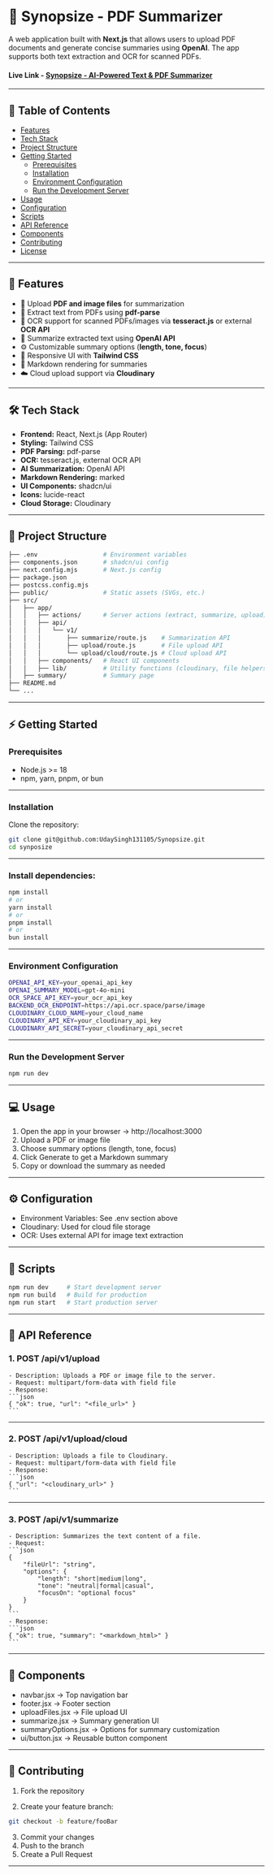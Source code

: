 
# 📘 Synopsize - PDF Summarizer

A web application built with **Next.js** that allows users to upload PDF documents and generate concise summaries using **OpenAI**. The app supports both text extraction and OCR for scanned PDFs.

#### Live Link - [Synopsize - AI-Powered Text & PDF Summarizer](https://synopsize-six.vercel.app/)
---

## 📑 Table of Contents
- [Features](#-features)
- [Tech Stack](#-tech-stack)
- [Project Structure](#-project-structure)
- [Getting Started](#-getting-started)
  - [Prerequisites](#prerequisites)
  - [Installation](#installation)
  - [Environment Configuration](#environment-configuration)
  - [Run the Development Server](#run-the-development-server)
- [Usage](#-usage)
- [Configuration](#-configuration)
- [Scripts](#-scripts)
- [API Reference](#-api-reference)
- [Components](#-components)
- [Contributing](#-contributing)
- [License](#-license)

---

## 🚀 Features
- 📂 Upload **PDF and image files** for summarization  
- 📖 Extract text from PDFs using **pdf-parse**  
- 🔎 OCR support for scanned PDFs/images via **tesseract.js** or external **OCR API**  
- 🤖 Summarize extracted text using **OpenAI API**  
- ⚙️ Customizable summary options (**length, tone, focus**)  
- 📱 Responsive UI with **Tailwind CSS**  
- 📝 Markdown rendering for summaries  
- ☁️ Cloud upload support via **Cloudinary**  

---

## 🛠 Tech Stack
- **Frontend:** React, Next.js (App Router)  
- **Styling:** Tailwind CSS  
- **PDF Parsing:** pdf-parse  
- **OCR:** tesseract.js, external OCR API  
- **AI Summarization:** OpenAI API  
- **Markdown Rendering:** marked  
- **UI Components:** shadcn/ui  
- **Icons:** lucide-react  
- **Cloud Storage:** Cloudinary  

---

## 📂 Project Structure
```bash
├── .env                  # Environment variables
├── components.json       # shadcn/ui config
├── next.config.mjs       # Next.js config
├── package.json
├── postcss.config.mjs
├── public/               # Static assets (SVGs, etc.)
├── src/
│   ├── app/
│   │   ├── actions/      # Server actions (extract, summarize, upload)
│   │   ├── api/
│   │   │   └── v1/
│   │   │       ├── summarize/route.js    # Summarization API
│   │   │       ├── upload/route.js       # File upload API
│   │   │       └── upload/cloud/route.js # Cloud upload API
│   │   ├── components/   # React UI components
│   │   ├── lib/          # Utility functions (cloudinary, file helpers)
│   ├── summary/          # Summary page
├── README.md
└── ...
```

---

## ⚡ Getting Started

### Prerequisites
- Node.js >= 18
- npm, yarn, pnpm, or bun

---

### Installation

Clone the repository:
```bash
git clone git@github.com:UdaySingh131105/Synopsize.git
cd synposize
```

---

### Install dependencies:
```bash
npm install
# or
yarn install
# or
pnpm install
# or
bun install
```
---

### Environment Configuration
```bash
OPENAI_API_KEY=your_openai_api_key
OPENAI_SUMMARY_MODEL=gpt-4o-mini
OCR_SPACE_API_KEY=your_ocr_api_key
BACKEND_OCR_ENDPOINT=https://api.ocr.space/parse/image
CLOUDINARY_CLOUD_NAME=your_cloud_name
CLOUDINARY_API_KEY=your_cloudinary_api_key
CLOUDINARY_API_SECRET=your_cloudinary_api_secret
```
---
### Run the Development Server
```bash
npm run dev
```
---

## 💻 Usage

1. Open the app in your browser → http://localhost:3000
2. Upload a PDF or image file
3. Choose summary options (length, tone, focus)
4. Click Generate to get a Markdown summary
5. Copy or download the summary as needed

---

## ⚙️ Configuration
- Environment Variables: See .env section above
- Cloudinary: Used for cloud file storage
- OCR: Uses external API for image text extraction
---

## 📜 Scripts
```bash
npm run dev     # Start development server
npm run build   # Build for production
npm run start   # Start production server
```
---

## 📡 API Reference

### 1. POST /api/v1/upload
    - Description: Uploads a PDF or image file to the server.
    - Request: multipart/form-data with field file
    - Response:
    ```json
    { "ok": true, "url": "<file_url>" }
    ```

---

### 2. POST /api/v1/upload/cloud
    - Description: Uploads a file to Cloudinary.
    - Request: multipart/form-data with field file
    - Response:
    ```json
    { "url": "<cloudinary_url>" }
    ```

---

### 3. POST /api/v1/summarize
    - Description: Summarizes the text content of a file.
    - Request:
    ```json
    {
        "fileUrl": "string",
        "options": { 
            "length": "short|medium|long", 
            "tone": "neutral|formal|casual", 
            "focusOn": "optional focus" 
        }
    }
    ```
    - Response:
    ```json
    { "ok": true, "summary": "<markdown_html>" }
    ```
---

## 🧩 Components

- navbar.jsx → Top navigation bar
- footer.jsx → Footer section
- uploadFiles.jsx → File upload UI
- summarize.jsx → Summary generation UI
- summaryOptions.jsx → Options for summary customization
- ui/button.jsx → Reusable button component

---

## 🤝 Contributing

1. Fork the repository

2. Create your feature branch:
```bash
git checkout -b feature/fooBar
```
3. Commit your changes
4. Push to the branch
5. Create a Pull Request
---
